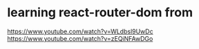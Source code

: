 # learning react-router-dom from
https://www.youtube.com/watch?v=WLdbsl9UwDc
https://www.youtube.com/watch?v=zEQiNFAwDGo

